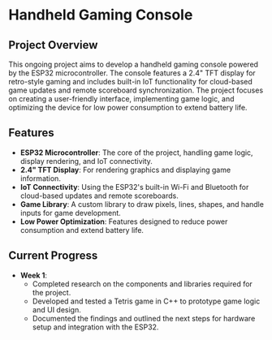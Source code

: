 # Handheld Gaming Console

## Project Overview

This ongoing project aims to develop a handheld gaming console powered by the ESP32 microcontroller. The console features a 2.4" TFT display for retro-style gaming and includes built-in IoT functionality for cloud-based game updates and remote scoreboard synchronization. The project focuses on creating a user-friendly interface, implementing game logic, and optimizing the device for low power consumption to extend battery life.

## Features
- **ESP32 Microcontroller**: The core of the project, handling game logic, display rendering, and IoT connectivity.
- **2.4" TFT Display**: For rendering graphics and displaying game information.
- **IoT Connectivity**: Using the ESP32's built-in Wi-Fi and Bluetooth for cloud-based updates and remote scoreboards.
- **Game Library**: A custom library to draw pixels, lines, shapes, and handle inputs for game development.
- **Low Power Optimization**: Features designed to reduce power consumption and extend battery life.

## Current Progress
- **Week 1**:
  - Completed research on the components and libraries required for the project.
  - Developed and tested a Tetris game in C++ to prototype game logic and UI design.
  - Documented the findings and outlined the next steps for hardware setup and integration with the ESP32.
